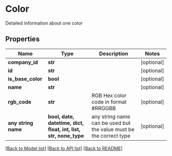 # Color

Detailed information about one color

## Properties
Name | Type | Description | Notes
------------ | ------------- | ------------- | -------------
**company_id** | **str** |  | [optional] 
**id** | **str** |  | [optional] 
**is_base_color** | **bool** |  | [optional] 
**name** | **str** |  | [optional] 
**rgb_code** | **str** | RGB Hex color code in format #RRGGBB | [optional] 
**any string name** | **bool, date, datetime, dict, float, int, list, str, none_type** | any string name can be used but the value must be the correct type | [optional]

[[Back to Model list]](../README.md#documentation-for-models) [[Back to API list]](../README.md#documentation-for-api-endpoints) [[Back to README]](../README.md)


